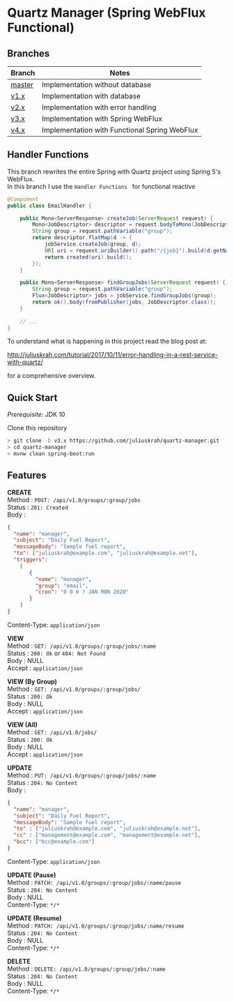 # Quartz Manager (Spring WebFlux Functional)

## Branches

Branch                                                              | Notes
--------------------------------------------------------------------|------------------
[master](https://github.com/juliuskrah/quartz-manager/tree/master)  | Implementation without database      
[v1.x](https://github.com/juliuskrah/quartz-manager/tree/v1.x)      | Implementation with database
[v2.x](https://github.com/juliuskrah/quartz-manager/tree/v2.x)      | Implementation with error handling
[v3.x](https://github.com/juliuskrah/quartz-manager/tree/v3.x)      | Implementation with Spring WebFlux
[v4.x](https://github.com/juliuskrah/quartz-manager/tree/v4.x)      | Implementation with Functional Spring WebFlux 

## Handler Functions
This branch rewrites the entire Spring with Quartz project using Spring 5's
WebFlux.  
In this branch I use the `Handler Functions ` for functional reactive

```java
@Component
public class EmailHandler {

	public Mono<ServerResponse> createJob(ServerRequest request) {
		Mono<JobDescriptor> descriptor = request.bodyToMono(JobDescriptor.class);
		String group = request.pathVariable("group");
		return descriptor.flatMap(d -> {
			jobService.createJob(group, d);
			URI uri = request.uriBuilder().path("/{job}").build(d.getName());
			return created(uri).build();
		});
	}

	public Mono<ServerResponse> findGroupJobs(ServerRequest request) {
		String group = request.pathVariable("group");
		Flux<JobDescriptor> jobs = jobService.findGroupJobs(group);
		return ok().body(fromPublisher(jobs, JobDescriptor.class));
	}
	
	// ...
}
```
To understand what is happening in this project read the blog post at:

<http://juliuskrah.com/tutorial/2017/10/11/error-handling-in-a-rest-service-with-quartz/>

for a comprehensive overview.

## Quick Start
*Prerequisite:* JDK 10

Clone this repository
```bash
> git clone -b v3.x https://github.com/juliuskrah/quartz-manager.git
> cd quartz-manager
> mvnw clean spring-boot:run
```

## Features
**CREATE**  
Method      : `POST: /api/v1.0/groups/:group/jobs`  
Status      : `201: Created`  
Body        :
```json
{
  "name": "manager",
  "subject": "Daily Fuel Report",
  "messageBody": "Sample fuel report",
  "to": ["juliuskrah@example.com", "juliuskrah@example.net"],
  "triggers":
    [
       {
         "name": "manager",
         "group": "email",
         "cron": "0 0 0 ? JAN MON 2020"
       }
    ]
}
```
Content-Type: `application/json`

**VIEW**  
Method      : `GET: /api/v1.0/groups/:group/jobs/:name`  
Status      : `200: Ok`  or `404: Not Found`  
Body        : NULL  
Accept      : `application/json`

**VIEW (By Group)**  
Method      : `GET: /api/v1.0/groups/:group/jobs/`  
Status      : `200: Ok`  
Body        : NULL  
Accept      : `application/json`

**VIEW (All)**  
Method      : `GET: /api/v1.0/jobs/`  
Status      : `200: Ok`  
Body        : NULL  
Accept      : `application/json`

**UPDATE**  
Method      : `PUT: /api/v1.0/groups/:group/jobs/:name`  
Status      : `204: No Content`  
Body        :
```json
{
  "name": "manager",
  "subject": "Daily Fuel Report",
  "messageBody": "Sample fuel report",
  "to" : ["juliuskrah@example.com", "juliuskrah@example.net"],
  "cc" : ["management@example.com", "management@example.net"],
  "bcc": ["bcc@example.com"]
}
```
Content-Type: `application/json`

**UPDATE (Pause)**  
Method      : `PATCH: /api/v1.0/groups/:group/jobs/:name/pause`  
Status      : `204: No Content`  
Body        : NULL  
Content-Type: `*/*`

**UPDATE (Resume)**  
Method      : `PATCH: /api/v1.0/groups/:group/jobs/:name/resume`  
Status      : `204: No Content`  
Body        : NULL  
Content-Type: `*/*`

**DELETE**  
Method      : `DELETE: /api/v1.0/groups/:group/jobs/:name`  
Status      : `204: No Content`  
Body        : NULL  
Content-Type: `*/*`
